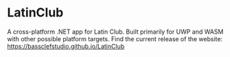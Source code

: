 # LatinClub
A cross-platform .NET app for Latin Club. Built primarily for UWP and WASM with other possible platform targets.
Find the current release of the website: https://bassclefstudio.github.io/LatinClub
